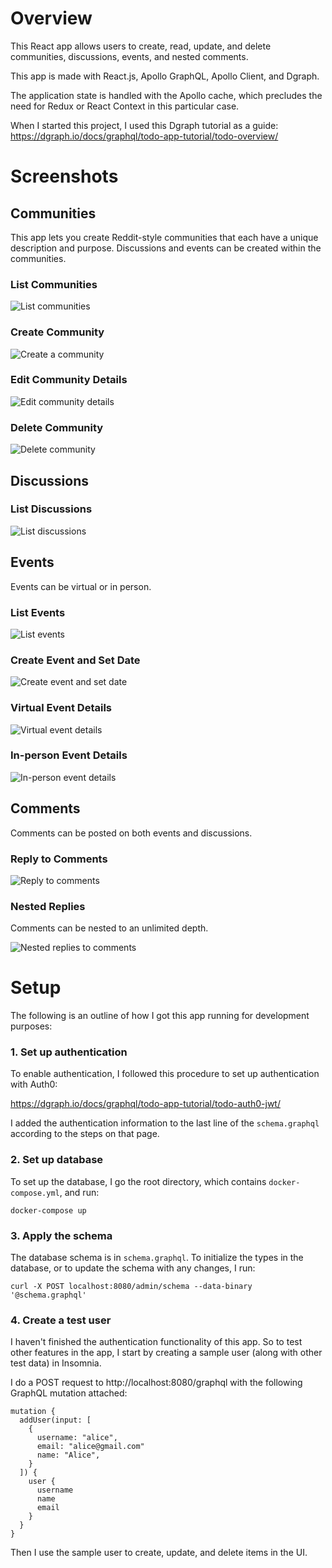 # Overview
This React app allows users to create, read, update, and delete communities, discussions, events, and nested comments.

This app is made with React.js, Apollo GraphQL, Apollo Client, and Dgraph. 

The application state is handled with the Apollo cache, which precludes the need for Redux or React Context in this particular case.

When I started this project, I used this Dgraph tutorial as a guide:
https://dgraph.io/docs/graphql/todo-app-tutorial/todo-overview/

# Screenshots

## Communities
This app lets you create Reddit-style communities that each have a unique description and purpose. Discussions and events can be created within the communities.

### List Communities 
![List communities](./screenshots/list-communities.png)

### Create Community
![Create a community](./screenshots/create-community.png)

### Edit Community Details
![Edit community details](./screenshots/edit-community.png)

### Delete Community
![Delete community](./screenshots/delete-community.png)

## Discussions

### List Discussions
![List discussions](./screenshots/list-discussions.png)

## Events
Events can be virtual or in person.

### List Events
![List events](./screenshots/list-events.png)

### Create Event and Set Date
![Create event and set date](./screenshots/create-event-and-set-date.png)

### Virtual Event Details
![Virtual event details](./screenshots/virtual-event-detail.png)

### In-person Event Details
![In-person event details](./screenshots/in-person-event-detail.png)

## Comments

Comments can be posted on both events and discussions. 

### Reply to Comments
![Reply to comments](./screenshots/reply-to-comment.png)

### Nested Replies
Comments can be nested to an unlimited depth.

![Nested replies to comments](./screenshots/nested-replies-to-comments.png)


# Setup

The following is an outline of how I got this app running for development purposes:

### 1. Set up authentication

To enable authentication, I followed this procedure to set up authentication with Auth0:

https://dgraph.io/docs/graphql/todo-app-tutorial/todo-auth0-jwt/

I added the authentication information to the last line of the `schema.graphql` according to the steps on that page.

### 2. Set up database

To set up the database, I go the root directory, which contains `docker-compose.yml`, and run:

```
docker-compose up
```


### 3. Apply the schema

The database schema is in `schema.graphql`. To initialize the types in the database, or to update the schema with any changes, I run:

```
curl -X POST localhost:8080/admin/schema --data-binary '@schema.graphql'
```


### 4. Create a test user

I haven't finished the authentication functionality of this app. So to test other features in the app, I start by creating a sample user (along with other test data) in Insomnia.

I do a POST request to http://localhost:8080/graphql with the following GraphQL mutation attached:

```
mutation {
  addUser(input: [
    {
      username: "alice",
      email: "alice@gmail.com"
      name: "Alice",
    }
  ]) {
    user {
      username
      name
      email
    }
  }
}
```

Then I use the sample user to create, update, and delete items in the UI.
